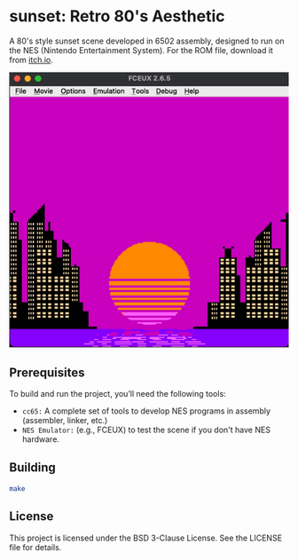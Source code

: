 # sunset: Retro 80's Aesthetic
A 80's style sunset scene developed in 6502 assembly, designed to run on the NES (Nintendo Entertainment System).
For the ROM file, download it from [itch.io](https://ms0g.itch.io/sunset).

<img src="assets/sunset.gif" alt="image" width="700" height="auto">

## Prerequisites
To build and run the project, you’ll need the following tools:

- `cc65:` A complete set of tools to develop NES programs in assembly (assembler, linker, etc.)
- `NES Emulator:` (e.g., FCEUX) to test the scene if you don't have NES hardware.

## Building
```bash
make
```

## License

This project is licensed under the BSD 3-Clause License. See the LICENSE file for details.

